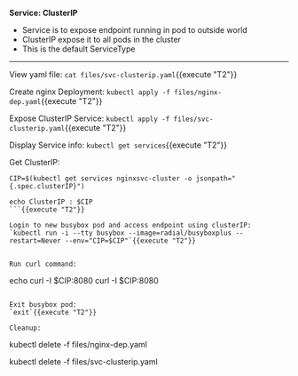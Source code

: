 
<b>Service: ClusterIP</b>

* Service is to expose endpoint running in pod to outside world
* ClusterIP expose it to all pods in the cluster
* This is the default ServiceType

---

View yaml file: 
`cat files/svc-clusterip.yaml`{{execute "T2"}}

Create nginx Deployment: 
`kubectl apply -f files/nginx-dep.yaml`{{execute "T2"}}

Expose ClusterIP Service: 
`kubectl apply -f files/svc-clusterip.yaml`{{execute "T2"}}

Display Service info: 
`kubectl get services`{{execute "T2"}}

Get ClusterIP:
```
CIP=$(kubectl get services nginxsvc-cluster -o jsonpath="{.spec.clusterIP}")

echo ClusterIP : $CIP
```{{execute "T2"}}

Login to new busybox pod and access endpoint using clusterIP: 
`kubectl run -i --tty busybox --image=radial/busyboxplus --restart=Never --env="CIP=$CIP"`{{execute "T2"}}


Run curl command: 
```
echo curl -I $CIP:8080
curl -I $CIP:8080
```{{execute "T2"}}

Exit busybox pod: 
`exit`{{execute "T2"}}

Cleanup:
```
kubectl delete -f files/nginx-dep.yaml

kubectl delete -f files/svc-clusterip.yaml
```{{execute "T2"}}